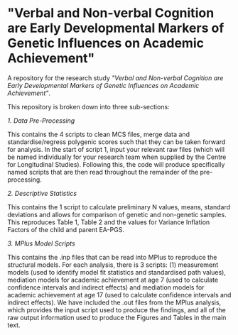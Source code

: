 # "Verbal and Non-verbal Cognition are Early Developmental Markers of Genetic Influences on Academic Achievement"

A repository for the research study *"Verbal and Non-verbal Cognition are Early Developmental Markers of Genetic Influences on Academic Achievement"*.

This repository is broken down into three sub-sections:

*1. Data Pre-Processing*

This contains the 4 scripts to clean MCS files, merge data and standardise/regress polygenic scores such that they can be taken forward for analysis. In the start of script 1, input your relevant raw files (which will be named individually for your research team when supplied by the Centre for Longitudinal Studies). Following this, the code will produce specifically named scripts that are then read throughout the remainder of the pre-processing.

*2. Descriptive Statistics*

This contains the 1 script to calculate preliminary N values, means, standard deviations and allows for comparison of genetic and non-genetic samples. This reproduces Table 1, Table 2 and the values for Variance Inflation Factors of the child and parent EA-PGS.

*3. MPlus Model Scripts*

This contains the .inp files that can be read into MPlus to reproduce the structural models. For each analysis, there is 3 scripts: (1) measurement models (used to identify model fit statistics and standardised path values), mediation models for academic achievement at age 7 (used to calculate confidence intervals and indirect effects) and mediation models for academic achievement at age 17 (used to calculate confidence intervals and indirect effects). We have included the .out files from the MPlus analysis, which provides the input script used to produce the findings, and all of the raw output information used to produce the Figures and Tables in the main text. 

